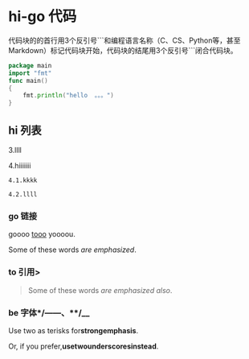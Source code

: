 # hi-go 代码

代码块的的首行用3个反引号\```和编程语言名称（C、CS、Python等，甚至Markdown）标记代码块开始，代码块的结尾用3个反引号```闭合代码块。

```go
package main
import "fmt"
func main()
{
    fmt.println("hello  。。。")
}
```

## hi 列表

3.llll

4.hiiiiiii

    4.1.kkkk

    4.2.llll

### go 链接[]()

goooo [tooo](http://www.baidu.com) yoooou.

Some of these words *are emphasized*.

### to 引用>

>Some of these words _are emphasized also_.

### be 字体*/——、**/__

Use two as terisks for**strongemphasis**.

Or, if you prefer,__usetwounderscoresinstead__.